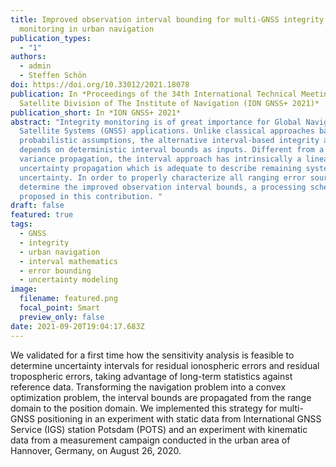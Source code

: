 ```yaml
---
title: Improved observation interval bounding for multi-GNSS integrity
  monitoring in urban navigation
publication_types:
  - "1"
authors:
  - admin
  - Steffen Schön
doi: https://doi.org/10.33012/2021.18078
publication: In *Proceedings of the 34th International Technical Meeting of the
  Satellite Division of The Institute of Navigation (ION GNSS+ 2021)*
publication_short: In *ION GNSS+ 2021*
abstract: "Integrity monitoring is of great importance for Global Navigation
  Satellite Systems (GNSS) applications. Unlike classical approaches based on
  probabilistic assumptions, the alternative interval-based integrity approach
  depends on deterministic interval bounds as inputs. Different from a quadratic
  variance propagation, the interval approach has intrinsically a linear
  uncertainty propagation which is adequate to describe remaining systematic
  uncertainty. In order to properly characterize all ranging error sources and
  determine the improved observation interval bounds, a processing scheme is
  proposed in this contribution. "
draft: false
featured: true
tags:
  - GNSS
  - integrity
  - urban navigation
  - interval mathematics
  - error bounding
  - uncertainty modeling
image:
  filename: featured.png
  focal_point: Smart
  preview_only: false
date: 2021-09-20T19:04:17.683Z
---
```

We validated for a first time how the sensitivity analysis is feasible to determine uncertainty intervals for residual ionospheric errors and residual tropospheric errors, taking advantage of long-term statistics against reference data. Transforming the navigation problem into a convex optimization problem, the interval bounds are propagated from the range domain to the position domain. We implemented this strategy for multi-GNSS positioning in an experiment with static data from International GNSS Service (IGS) station Potsdam (POTS) and an experiment with kinematic data from a measurement campaign conducted in the urban area of Hannover, Germany, on August 26, 2020.